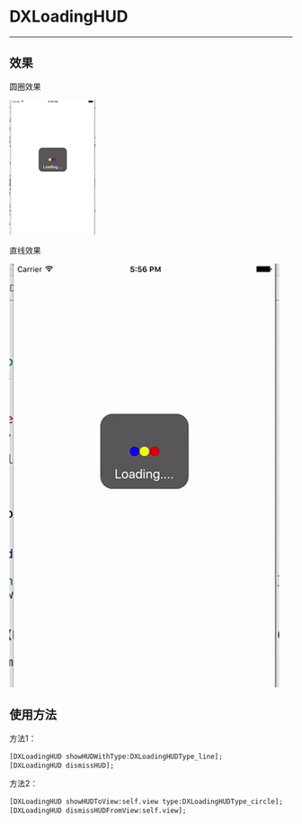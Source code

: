 # DXLoadingHUD
---- 

## 效果
圆圈效果

![image][image-1]

直线效果

![image][image-2]

## 使用方法
方法1：

	[DXLoadingHUD showHUDWithType:DXLoadingHUDType_line];
	[DXLoadingHUD dismissHUD];
方法2：

	[DXLoadingHUD showHUDToView:self.view type:DXLoadingHUDType_circle];
	[DXLoadingHUD dismissHUDFromView:self.view];

[image-1]:	https://github.com/ding379985418/DXLoadingHUD/blob/master/circelDemo.gif
[image-2]:	https://github.com/ding379985418/DXLoadingHUD/blob/master/lineDemo.gif